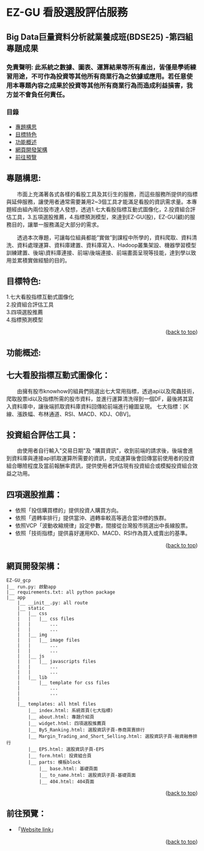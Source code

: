# EZ-GU 看股選股評估服務
## Big Data巨量資料分析就業養成班(BDSE25) -第四組專題成果

### 免責聲明: 此系統之數據、圖表、運算結果等所有產出，皆僅是學術練習用途，不可作為投資等其他所有商業行為之依據或應用。若任意使用本專題內容之成果於投資等其他所有商業行為而造成利益損害，我方並不會負任何責任。

### 目錄

- [專題構思](#專題構思)
- [目標特色](#目標特色)
- [功能概述](#功能概述)
- [網頁開發架構](#網頁開發架構)
- [前往預覽](#前往預覽)

 

## 專題構思:

　　市面上充滿著各式各樣的看股工具及其衍生的服務，而這些服務所提供的指標與延伸服務，讓使用者通常需要兼用2~3個工具才能滿足看股的資訊需求量。本專題經由組內兩位股市達人發想，透過1.七大看股指標互動式圖像化，2.投資組合評估工具，3.五項選股推薦，4.指標預測模型，來達到EZ-GU(股)，EZ-GU(顧)的服務目的，讓單一服務滿足大部分的需求。

　　透過本次專題，可讓每位組員都能”實做”到課程中所學的，資料爬取、資料清洗、資料處理運算、資料庫建置、資料庫寫入、Hadoop叢集架設、機器學習模型訓練建置、後端\資料庫連接、前端\後端連接、前端畫面呈現等技能，達到學以致用並累積實做經驗的目的。


## 目標特色:

1.七大看股指標互動式圖像化  
2.投資組合評估工具  
3.四項選股推薦  
4.指標預測模型  

<p align="right">(<a href="#top">back to top</a>)</p>



## 功能概述:

## 七大看股指標互動式圖像化：

　　由擁有股市knowhow的組員們挑選出七大常用指標，透過api以及爬蟲技術，爬取股票id以及指標所需的股市資料，並進行運算清洗得到一個DF，最後將其寫入資料庫中，讓後端抓取資料庫資料回傳給前端進行繪圖呈現。
七大指標：[K線、漲跌幅、布林通道、RSI、MACD、KDJ、OBV]。


## 投資組合評估工具：

　　由使用者自行輸入"交易日期"及 "購買資訊"，收到前端的請求後，後端會進到資料庫與連接api抓取運算所需要的資訊，完成運算後會回傳當前使用者的投資組合曝險程度及當前報酬率資訊，提供使用者評估現有投資組合或模擬投資組合效益之功用。


## 四項選股推薦：

- 依照「投信購買標的」提供投資人購買方向。  
- 依照「週轉率排行」提供當沖、週轉率較高等適合當沖標的族群。  
- 依照VCP「波動收縮規律」設定參數，間接從台灣股市挑選出中長線股票。  
- 依照「技術指標」提供喜好運用KD、MACD、RSI作為買入或賣出的基準。  

<p align="right">(<a href="#top">back to top</a>)</p>



## 網頁開發架構：

```
EZ-GU_gcp
|__ run.py: 啟動app
|__ requirements.txt: all python package
|__ app
    |__ __init__.py: all route
    |__ static
    |   |__ css
    |   |   |__ css files
    |   |       ...
    |   |       ...
    |   |__ img
    |   |   |__ image files
    |   |       ...
    |   |       ...
    |   |__ js
    |   |   |__ javascripts files
    |   |       ...
    |   |       ...
    |   |__ lib
    |       |__ template for css files
    |           ...
    |           ...
    |
    |__ templates: all html files
        |__ index.html: 系統首頁(七大指標)
        |__ about.html: 專題介紹頁
        |__ widget.html: 四項選股推薦頁
        |__ ByS_Ranking.html: 選股資訊子頁-券商買賣排行
        |__ Margin_Trading_and_Short_Selling.html: 選股資訊子頁-融資融券排行
        |__ EPS.html: 選股資訊子頁-EPS
        |__ form.html: 投資組合頁
        |__ parts: 模板block
            |__ base.html: 基礎頁面
            |__ to_name.html: 選股資訊子頁-基礎頁面
            |__ 404.html: 404頁面
```

<p align="right">(<a href="#top">back to top</a>)</p>


## 前往預覽：

- <p align="left">「<a href="http://ez-gu.info/" target="_blank">Website link</a>」</p>

<p align="right">(<a href="#top">back to top</a>)</p>
